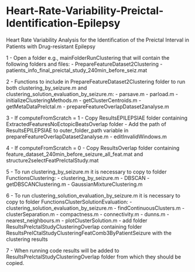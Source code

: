 # Heart-Rate-Variability-Preictal-Identification-Epilepsy
Heart Rate Variability Analysis for the Identiﬁcation of the Preictal Interval in Patients with Drug-resistant Epilepsy


1 - Open a folder e.g., mainFolderRunClustering that will contain the following folders and files:
	- PrepareFeatureDataset2Clustering
	- patients_info_final_preictal_study_240min_before_seiz.mat


2 - Functions to include in PrepareFeatureDataset2Clustering folder to run both clustering_by_seizure.m and clustering_solution_evaluation_by_seizure.m:
	- parsave.m
	- parload.m
	- initializeClusteringMethods.m
	- getClusterCentroids.m
	- getMetaDataPreIctal.m
	- prepareFeatureOverlapDataset2analyse.m

3 - If computeFromScratch = 1
	- Copy ResultsEPILEPSIAE folder containing ExtractedFeaturesNoEctopicBeatsOverlap folder
	- Add the path of ResultsEPILEPSIAE to outer_folder_path variable in prepareFeatureOverlapDataset2analyse.m
	- editInvalidWindows.m

4 - If computeFromScratch = 0
	- Copy ResultsOverlap folder containing 
feature_dataset_240min_before_seizure_all_feat.mat and structure2selectFeatPreIctalStudy.mat

5 - To run clustering_by_seizure.m it is necessary to copy to folder FunctionsClustering:
	- clustering_by_seizure.m
	- DBSCAN
	- getDBSCANClustering.m
	- GaussianMixtureClustering.m

6 - To run clustering_solution_evaluation_by_seizure.m it is necessary to copy to folder FunctionsClusterSolutionEvaluation:
	- clustering_solution_evaluation_by_seizure.m
	- findContinuousClusters.m
	- clusterSeparation.m 
	- compactness.m 
	- connectivity.m 
	- dunns.m 
	- nearest_neighbours.m 
	- plotClusterSolution.m 
	- add folder ResultsPreIctalStudyClusteringOverlap containing folder 
ResultsPreICtalStudyClusteringFeatComb3ByPatientSeizure with the clustering results

7 - When running code results will be added to ResultsPreIctalStudyClusteringOverlap folder from which they should be copied.

